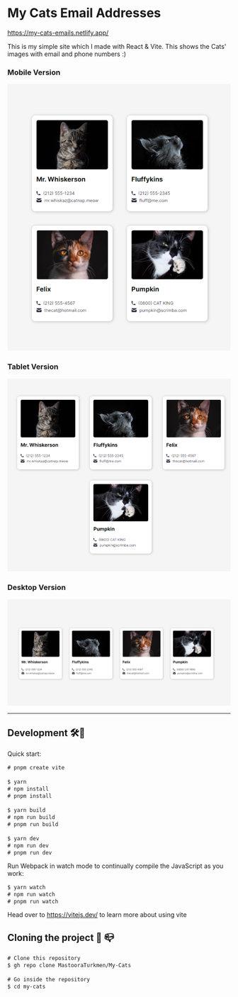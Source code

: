 # My Cats Email Addresses

https://my-cats-emails.netlify.app/

This is my simple site which I made with React & Vite. This shows the Cats' images with email and phone numbers :)

### Mobile Version

![Mobile Version Screenshot](./src/screenshots/Screenshot-1.png)

### Tablet Version

![Tablet Version Screenshot](./src/screenshots/Screenshot-2.png)

### Desktop Version

![Desktop Version Screenshot](./src/screenshots/Screenshot-3.png)

---

## Development 🛠🔨

Quick start:

```
# pnpm create vite

$ yarn
# npm install
# pnpm install

$ yarn build
# npm run build
# pnpm run build

$ yarn dev
# npm run dev
# pnpm run dev
```

Run Webpack in watch mode to continually compile the JavaScript as you work:

```
$ yarn watch
# npm run watch
# pnpm run watch
```

Head over to https://vitejs.dev/ to learn more about using vite

## Cloning the project 🔩 📪

```
# Clone this repository
$ gh repo clone MastooraTurkmen/My-Cats

# Go inside the repository
$ cd my-cats